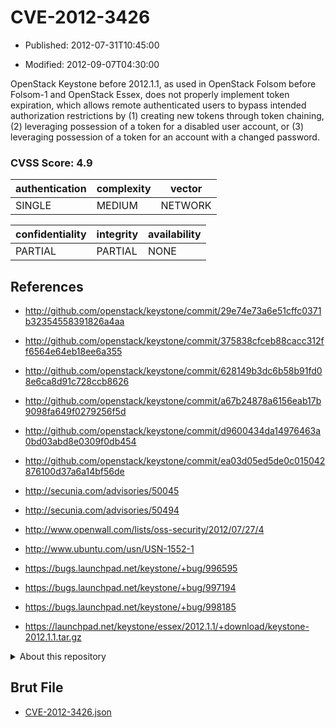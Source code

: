 # CVE-2012-3426

- Published: 2012-07-31T10:45:00

- Modified: 2012-09-07T04:30:00

OpenStack Keystone before 2012.1.1, as used in OpenStack Folsom before Folsom-1 and OpenStack Essex, does not properly implement token expiration, which allows remote authenticated users to bypass intended authorization restrictions by (1) creating new tokens through token chaining, (2) leveraging possession of a token for a disabled user account, or (3) leveraging possession of a token for an account with a changed password.

### CVSS Score: **4.9**

| authentication | complexity | vector |
| --- | --- | --- |
| SINGLE | MEDIUM | NETWORK |

| confidentiality | integrity | availability |
| --- | --- | --- |
| PARTIAL | PARTIAL | NONE |

## References

* http://github.com/openstack/keystone/commit/29e74e73a6e51cffc0371b32354558391826a4aa

* http://github.com/openstack/keystone/commit/375838cfceb88cacc312ff6564e64eb18ee6a355

* http://github.com/openstack/keystone/commit/628149b3dc6b58b91fd08e6ca8d91c728ccb8626

* http://github.com/openstack/keystone/commit/a67b24878a6156eab17b9098fa649f0279256f5d

* http://github.com/openstack/keystone/commit/d9600434da14976463a0bd03abd8e0309f0db454

* http://github.com/openstack/keystone/commit/ea03d05ed5de0c015042876100d37a6a14bf56de

* http://secunia.com/advisories/50045

* http://secunia.com/advisories/50494

* http://www.openwall.com/lists/oss-security/2012/07/27/4

* http://www.ubuntu.com/usn/USN-1552-1

* https://bugs.launchpad.net/keystone/+bug/996595

* https://bugs.launchpad.net/keystone/+bug/997194

* https://bugs.launchpad.net/keystone/+bug/998185

* https://launchpad.net/keystone/essex/2012.1.1/+download/keystone-2012.1.1.tar.gz

<details>
<summary>About this repository</summary> 

  This repository is part of the project [Live Hack CVE](https://github.com/Live-Hack-CVE). Main website can be found [www.live-hack.org](https://www.live-hack.org) 
  
  Made by [Sn0wAlice](https://github.com/Sn0wAlice) for the people that care about security and need to have a feed of the latest CVEs. Hope you enjoy it, don't forget to star the repo and follow me on [Twitter](https://twitter.com/Sn0wAlice) and [Github](https://github.com/Sn0wAlice). And that is my [personnal website](https://www.alice-snow.me/)

  - [Home Page](https://github.com/Live-Hack-CVE)
  - [Framework](https://github.com/Live-Hack-CVE/cve-framework)
  - [CVE database](https://github.com/Live-Hack-CVE/full_database)
  - [Changelog](https://github.com/Live-Hack-CVE/Changelog)
</details>

## Brut File

* [CVE-2012-3426.json](https://raw.githubusercontent.com/Live-Hack-CVE/full_database/main/cves/2012/CVE-2012-3426.json)

